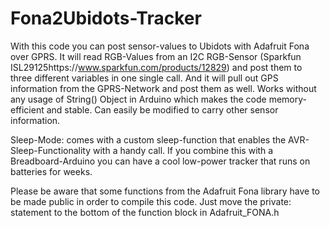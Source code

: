 Fona2Ubidots-Tracker
====================
With this code you can post sensor-values to Ubidots with Adafruit Fona over GPRS. It will read RGB-Values from an I2C RGB-Sensor 
(Sparkfun ISL29125https://www.sparkfun.com/products/12829) and post them to three different variables in one single call. And it will 
pull out GPS information from the GPRS-Network and post them as well.
Works without any usage of String() Object in Arduino which makes the code memory-efficient and stable.
Can easily be modified to carry other sensor information.

Sleep-Mode: comes with a custom sleep-function that enables the AVR-Sleep-Functionality with a handy call. If you combine this with a 
Breadboard-Arduino you can have a cool low-power tracker that runs on batteries for weeks.

Please be aware that some functions from the Adafruit Fona library have to be made public in order to compile this code. Just move the private: statement to the bottom of the function block in Adafruit_FONA.h
